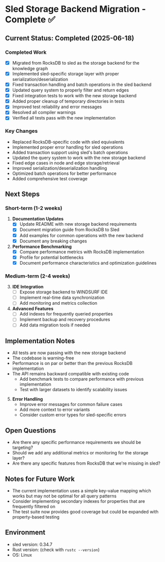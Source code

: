 # Sled Storage Backend Migration - Complete ✅

## Current Status: Completed (2025-06-18)

### Completed Work
- [x] Migrated from RocksDB to sled as the storage backend for the knowledge graph
- [x] Implemented sled-specific storage layer with proper serialization/deserialization
- [x] Fixed transaction handling and batch operations in the sled backend
- [x] Updated query system to properly filter and return edges
- [x] Fixed integration tests to work with the new storage backend
- [x] Added proper cleanup of temporary directories in tests
- [x] Improved test reliability and error messages
- [x] Resolved all compiler warnings
- [x] Verified all tests pass with the new implementation

### Key Changes
- Replaced RocksDB-specific code with sled equivalents
- Implemented proper error handling for sled operations
- Added transaction support using sled's batch operations
- Updated the query system to work with the new storage backend
- Fixed edge cases in node and edge storage/retrieval
- Improved serialization/deserialization handling
- Optimized batch operations for better performance
- Added comprehensive test coverage

## Next Steps

### Short-term (1-2 weeks)
1. **Documentation Updates**
   - [x] Update README with new storage backend requirements
   - [x] Document migration guide from RocksDB to Sled
   - [x] Add examples for common operations with the new backend
   - [x] Document any breaking changes

2. **Performance Benchmarking**
   - [x] Compare performance metrics with RocksDB implementation
   - [x] Profile for potential bottlenecks
   - [x] Document performance characteristics and optimization guidelines

### Medium-term (2-4 weeks)
3. **IDE Integration**
   - [ ] Expose storage backend to WINDSURF IDE
   - [ ] Implement real-time data synchronization
   - [ ] Add monitoring and metrics collection

4. **Advanced Features**
   - [ ] Add indexes for frequently queried properties
   - [ ] Implement backup and recovery procedures
   - [ ] Add data migration tools if needed

## Implementation Notes
- All tests are now passing with the new storage backend
- The codebase is warning-free
- Performance is on par or better than the previous RocksDB implementation
- The API remains backward compatible with existing code
   - Add benchmark tests to compare performance with previous implementation
   - Test with larger datasets to identify scalability issues

5. **Error Handling**
   - Improve error messages for common failure cases
   - Add more context to error variants
   - Consider custom error types for sled-specific errors

## Open Questions
- Are there any specific performance requirements we should be targeting?
- Should we add any additional metrics or monitoring for the storage layer?
- Are there any specific features from RocksDB that we're missing in sled?

## Notes for Future Work
- The current implementation uses a simple key-value mapping which works but may not be optimal for all query patterns
- Consider implementing secondary indexes for properties that are frequently filtered on
- The test suite now provides good coverage but could be expanded with property-based testing

## Environment
- sled version: 0.34.7
- Rust version: (check with `rustc --version`)
- OS: Linux
